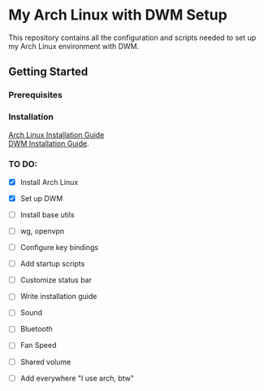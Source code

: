 # My Arch Linux with DWM Setup

This repository contains all the configuration and scripts needed to set up my Arch Linux environment with DWM.

## Getting Started

### Prerequisites

### Installation



[Arch Linux Installation Guide](https://wiki.archlinux.org/title/Installation_guide)  
[DWM Installation Guide](https://wiki.archlinux.org/title/Dwm).

### TO DO:

- [x] Install Arch Linux
- [x] Set up DWM
- [ ] Install base utils
- [ ] wg, openvpn
- [ ] Configure key bindings
- [ ] Add startup scripts
- [ ] Customize status bar
- [ ] Write installation guide
- [ ] Sound
- [ ] Bluetooth
- [ ] Fan Speed
- [ ] Shared volume
- [ ] Add everywhere "I use arch, btw" 
 







